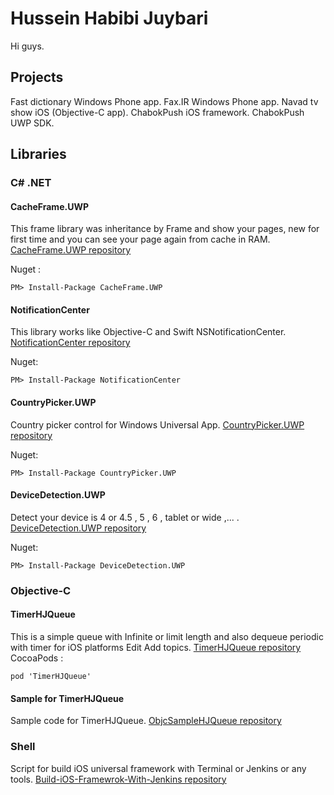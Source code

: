 # Hussein Habibi Juybari
Hi guys.

## Projects

Fast dictionary Windows Phone app.
Fax.IR Windows Phone app.
Navad tv show iOS (Objective-C app).
ChabokPush iOS framework.
ChabokPush UWP SDK.

## Libraries

### C# .NET

#### CacheFrame.UWP
This frame library was inheritance by Frame and show your pages, new for first time and you can see your page again from cache in RAM.
[CacheFrame.UWP repository](https://github.com/Husseinhj/CacheFrame.UWP)

Nuget :
```
PM> Install-Package CacheFrame.UWP
```

#### NotificationCenter
This library works like Objective-C and Swift NSNotificationCenter. 
[NotificationCenter repository](https://github.com/Husseinhj/NotificationCenter)

Nuget:
```
PM> Install-Package NotificationCenter
```

#### CountryPicker.UWP
Country picker control for Windows Universal App.
[CountryPicker.UWP repository](https://github.com/Husseinhj/CountryPicker.UWP)

Nuget:
```
PM> Install-Package CountryPicker.UWP
```

#### DeviceDetection.UWP
Detect your device is 4 or 4.5 , 5 , 6 , tablet or wide ,... .
[DeviceDetection.UWP repository](https://github.com/Husseinhj/DeviceDetection.UWP)

Nuget:
```
PM> Install-Package DeviceDetection.UWP
```

### Objective-C

#### TimerHJQueue
This is a simple queue with Infinite or limit length and also dequeue periodic with timer for iOS platforms Edit Add topics.
[TimerHJQueue repository](https://github.com/Husseinhj/TimerHJQueue)
CocoaPods : 
```
pod 'TimerHJQueue'
```

#### Sample for TimerHJQueue
Sample code for TimerHJQueue.
[ObjcSampleHJQueue repository](https://github.com/Husseinhj/ObjcSampleHJQueue)

### Shell
Script for build iOS universal framework with Terminal or Jenkins or any tools.
[Build-iOS-Framewrok-With-Jenkins repository](https://github.com/Husseinhj/Build-iOS-Framewrok-With-Jenkins)
